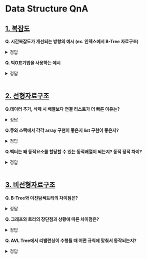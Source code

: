 # Data Structure QnA

## [1. 복잡도](https://github.com/DE-multi/CS_study/blob/main/Data%20Structure/1.%20%EB%B3%B5%EC%9E%A1%EB%8F%84.md)  
  
**Q. 시간복잡도가 개선되는 방향의 예시 (ex. 인덱스에서 B-Tree 자료구조)**  
<details>
<summary>정답</summary>
<br>  
  B-Tree자료구조를 사용함으로써 시간복잡도를 O(N)에서 O(logN)으로 개선할 수 있다. 

  인덱스는 많은 자료구조 중에 **B-Tree 자료구조** 를 사용하는데 그 이유는 시간 복잡도가 가장낮은 구조이기 때문이다. 
  
  만약에 아래와 같이 트리노드의 요소 구조가 한 쪽으로 쏠리게 되면 시간 복잡도는 O(N)이 되어 최악의 시간 복잡도를 갖게 된다.
  ![image](https://user-images.githubusercontent.com/108858076/209745713-b76c1114-bf25-42ff-88c8-cd175b14b6a8.png)  
  
  하지만 아래와 같이 트리의 노드가 한 방향으로 쏠리지 않도록 밸런스트리를 사용한다면 항상 양쪽 자식의 밸런스를 유지하므로 무조건 O(logN)의 시간 복잡도를 보장한다.
  ![image](https://user-images.githubusercontent.com/108858076/209746119-4a6c3d96-ee7f-4268-ac01-0ce62c98cb12.png)  


</details>

**Q. 빅O표기법을 사용하는 예시**  
<details>
<summary>정답</summary>
<br>  

  1. O(1) : 스택에서 Push, Pop

  2. O(log n) : 이진트리

  3. O(n) : for 문

  4. O(n log n) : 퀵 정렬(quick sort), 병합정렬(merge sort), 힙 정렬(heap Sort)

  5. O(): 이중 for 문, 삽입정렬(insertion sort), 거품정렬(bubble sort), 선택정렬(selection sort)

  6. O() : 피보나치 수열
  
출처 : https://noahlogs.tistory.com/27
  
</details>

<br>

## [2. 선형자료구조](https://github.com/DE-multi/CS_study/blob/main/Data%20Structure/2.%20%EC%84%A0%ED%98%95%EC%9E%90%EB%A3%8C%EA%B5%AC%EC%A1%B0.md)  
  
**Q.데이터 추가, 삭제 시 배열보다 연결 리스트가 더 빠른 이유는?**  
<details>
<summary>정답</summary>
<br>  

연결리스트는 데이터 삽입 삭제시 기존 배열을 새로만들고 옮겨담아야 한다는 문제를 해결하기 위해 등장하였다
배열과다르게 노드가2칸(데이터칸,주소칸) 인데 
데이터칸에는 현재인덱스를 저장
주소칸에는 다음 인덱스를 저장
이런 구조덕분에 데이터를 이동없이 중간에 삽입/삭제가 가능하다

단 배열처럼 랜덤엑세스는 불가능해서 연산만으로 빠르게 탐색할수있는 배열의 장점은 사라졌다

</details>

  
**Q.큐와 스택에서 각각 array 구현이 좋은지 list 구현이 좋은지?**  
<details>
<summary>정답</summary>
<br>  
스텍에서는 array구현이 가능은하지만 비효율적이다
배열로 구현시 스택의 크기가 정해지기 때문에 스택 용량을 초과하는 삽입연산이 이루어질 수 없어서 비효율적

큐에서도 array  구현시 큐의크기가 정해지지만 삽입/삭제 연산이 이루어지면서 데이터가 들어올 공간이 생기지만
rear가 배열 인덱스에 가장 마지막을 가리키고 있다면 enqueue했을 때 실제로 큐에 공간이 있음에도 불구하고 삽입할 수 없는 문제가 생기게 된다

또한 스택과 큐는 자료형의 연산, 그 행동만 정의돼 있고
구현 방법은 정의되어 있지 않은 추상 자료형이다.
반면,
배열은 연속적으로 저장되어 있어야 하고
연결리스트는 다음 데이터의 위치를 저장하는 방식이어야 하는 자료구조다.

개념적으로 다르기때문에 큐스텍 배열 리스트를 전부 각각 다른 자료구조로 보고있다

</details>

  
**Q.벡터는 왜 동적요소를 할당할 수 있는 동적배열이 되는지? 동적 정적 차이?**  
<details>
<summary>정답</summary>
<br>  
내용
</details>

<br>

## [3. 비선형자료구조](https://github.com/DE-multi/CS_study/blob/main/Data%20Structure/3.%20%EB%B9%84%EC%84%A0%ED%98%95%EC%9E%90%EB%A3%8C%EA%B5%AC%EC%A1%B0.md)  
  
**Q. B-Tree와 이진탐색트리의 차이점은?**  
<details>
<summary>정답</summary>
<br>  

내용

</details>

**Q. 그래프와 트리의 장단점과 상황에 따른 차이점은?**  
<details>
<summary>정답</summary>
<br>  

내용

</details>

**Q. AVL Tree에서 리밸런싱이 수행될 때 어떤 규칙에 맞춰서 동작되는지?**  
<details>
<summary>정답</summary>
<br>  

내용

</details>
